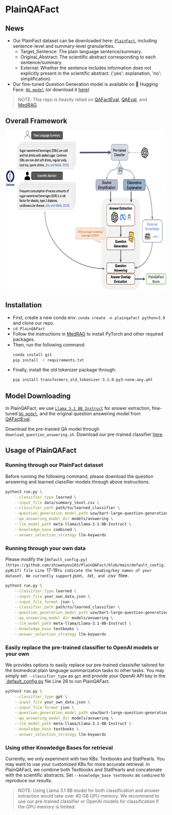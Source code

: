 # PlainQAFact

## News
- Our PlainFact dataset can be downloaded here: [`PlainFact`](https://drive.google.com/drive/folders/1mbb06BbZWogweoxc1I5AE7I7m13qhiRL?usp=sharing), including sentence-level and summary-level granularities.
    - Target_Sentence: The plain language sentence/summary.
    - Original_Abstract: The scientific abstract corresponding to each sentence/summary.
    - External: Whether the sentence includes information does not explicitly present in the scientific abstract. ('yes': explanation, 'no': simplification)
- Our fine-tuned Question Generation model is available on 🤗 Hugging Face: [`QG model`](https://huggingface.co/uzw/bart-large-question-generation) (or download it [here](https://drive.google.com/file/d/1-MA9dfOtCm38yTfiQN9Xm8sRvcRD_Cmc/view?usp=drive_link))

> NOTE: This repo is heavily relied on [QAFactEval](https://github.com/salesforce/QAFactEval), [QAEval](https://github.com/danieldeutsch/qaeval), and [MedRAG](https://github.com/Teddy-XiongGZ/MedRAG).


## Overall Framework
<div align="center">
  <img src="https://github.com/zhiwenyou103/PlainQAFact/blob/main/pics/system.jpg" height="500" width="700">
</div>


## Installation
- First, create a new conda env: `conda create -n plainqafact python=3.9` and clone our repo.
- `cd PlainQAFact`
- Follow the instructions in [MedRAG](https://github.com/Teddy-XiongGZ/MedRAG?tab=readme-ov-file#requirements) to install PyTorch and other required packages.
- Then, run the following command:
    ```bash
    conda install git
    pip install -r requirements.txt
    ```
- Finally, install the old tokenizer package through:
    ```bash
    pip install transformers_old_tokenizer-3.1.0-py3-none-any.whl
    ```

## Model Downloading
In PlainQAFact, we use [`Llama 3.1 8B Instruct`](https://huggingface.co/meta-llama/Llama-3.1-8B-Instruct) for answer extraction, fine-tuned [`QG model`](https://huggingface.co/uzw/bart-large-question-generation), and the original question answering model from [QAFactEval](https://github.com/salesforce/QAFactEval).

Download the pre-trained QA model through `download_question_answering.sh`. Download our pre-trained classifier [here](https://drive.google.com/file/d/1PuQA6bYsnKrIUU1i3ioKhr7xxWnJhdSh/view?usp=sharing).


## Usage of PlainQAFact
### Running through our PlainFact dataset
Before running the following command, please download the question answering and learned classifier models through above instructions. 
```bash
python3 run.py \
    --classifier_type learned \
    --input_file data/summary_level.csv \
    --classifier_path path/to/learned_classifier \
    --question_generation_model_path uzw/bart-large-question-generation \
    --qa_answering_model_dir models/answering \
    --llm_model_path meta-llama/Llama-3.1-8B-Instruct \
    --knowledge_base combined \
    --answer_selection_strategy llm-keywords
```

### Running through your own data
Please modify the [`default_config.py](https://github.com/zhiwenyou103/PlainQAFact/blob/main/default_config.py#L17) file Line `17-19` to indicate the heading/key names of your dataset. We currently support `.json`, `.txt`, and `.csv` filee. 
```bash
python3 run.py \
    --classifier_type learned \
    --input_file your_own_data.json \
    --input_file_format json \
    --classifier_path path/to/learned_classifier \
    --question_generation_model_path uzw/bart-large-question-generation \
    --qa_answering_model_dir models/answering \
    --llm_model_path meta-llama/Llama-3.1-8B-Instruct \
    --knowledge_base textbooks \
    --answer_selection_strategy llm-keywords
```

### Easily replace the pre-trained classifier to OpenAI models or your own
We provides options to easily replace our pre-trained classisifer tailored for the biomedical plain language summarization tasks to other tasks. You may simply set `--classifier_type` as `gpt` and provide your OpenAI API key in the [`default_config.py](https://github.com/zhiwenyou103/PlainQAFact/blob/main/default_config.py#L26) file Line 26 to run PlainQAFact.
```bash
python3 run.py \
    --classifier_type gpt \
    --input_file your_own_data.json \
    --input_file_format json \
    --question_generation_model_path uzw/bart-large-question-generation \
    --qa_answering_model_dir models/answering \
    --llm_model_path meta-llama/Llama-3.1-8B-Instruct \
    --knowledge_base textbooks \
    --answer_selection_strategy llm-keywords
```

### Using other Knowledge Bases for retrieval
Currently, we only experiment with two KBs: Textbooks and StatPearls. You may want to use your customized KBs for more accurate retrieval. In PlainQAFact, we combine both Textbooks and StatPearls and concatenate with the scientific abstracts. Set `--knowledge_base textbooks` as `combined` to reproduce our results.


> NOTE: Using Llama 3.1 8B model for both classification and answer extraction would take over 40 GB GPU memory. We recommend to use our pre-trained classifier or OpenAI models for classification if the GPU memory is limited.
